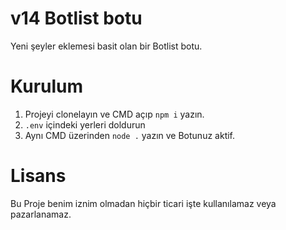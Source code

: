 # v14 Botlist botu

Yeni şeyler eklemesi basit olan bir Botlist botu.

# Kurulum

1. Projeyi clonelayın ve CMD açıp `npm i` yazın.
2. `.env` içindeki yerleri doldurun
3. Aynı CMD üzerinden `node .` yazın ve Botunuz aktif.

# Lisans
Bu Proje benim iznim olmadan hiçbir ticari işte kullanılamaz veya pazarlanamaz.
